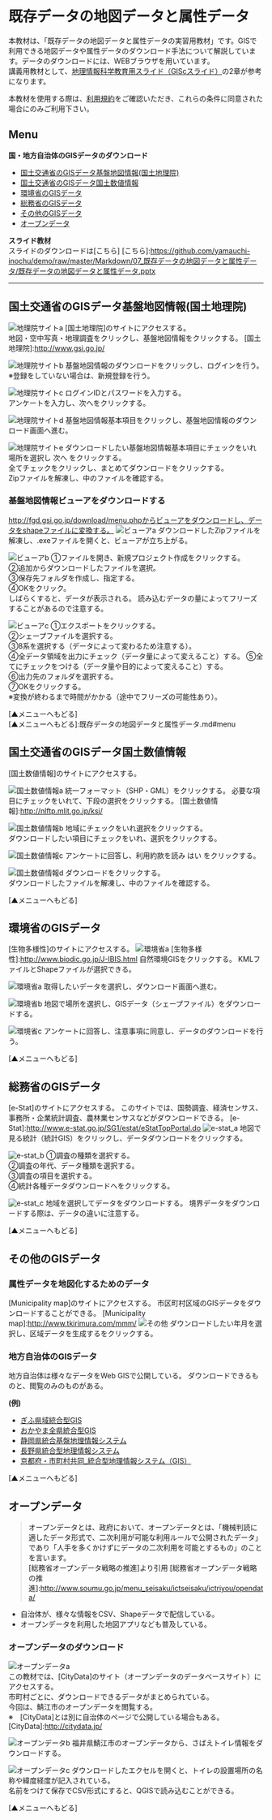 # 既存データの地図データと属性データ
本教材は、「既存データの地図データと属性データの実習用教材」です。GISで利用できる地図データや属性データのダウンロード手法について解説しています。データのダウンロードには、WEBブラウザを用いています。  
講義用教材として、[地理情報科学教育用スライド（GIScスライド）]の2章が参考になります。  

本教材を使用する際は、[利用規約]をご確認いただき、これらの条件に同意された場合にのみご利用下さい。

[地理情報科学教育用スライド（GIScスライド）]:http://curricula.csis.u-tokyo.ac.jp/slide/2.html
[利用規約]:https://github.com/yamauchi-inochu/demo/blob/master/利用規約.md

**Menu**
-----
**国・地方自治体のGISデータのダウンロード**
- [国土交通省のGISデータ基盤地図情報(国土地理院)](#国土交通省のGISデータ基盤地図情報(国土地理院))
- [国土交通省のGISデータ国土数値情報](#国土交通省のGISデータ国土数値情報)
- [環境省のGISデータ](#環境省のGISデータ)
- [総務省のGISデータ](#総務省のGISデータ)
- [その他のGISデータ](#その他のGISデータ)
- [オープンデータ](#オープンデータ)

**スライド教材**  
スライドのダウンロードは[こちら]
[こちら]:https://github.com/yamauchi-inochu/demo/raw/master/Markdown/07_既存データの地図データと属性データ/既存データの地図データと属性データ.pptx

----------
## <a name = 国土交通省のGISデータ基盤地図情報(国土地理院)>国土交通省のGISデータ基盤地図情報(国土地理院)

![地理院サイトa](pic/pic_1.png)
[国土地理院]のサイトにアクセスする。  
地図・空中写真・地理調査をクリックし、基盤地図情報をクリックする。
[国土地理院]:<http://www.gsi.go.jp/>

![地理院サイトb](pic/pic_2.png)
基盤地図情報のダウンロードをクリックし、ログインを行う。  
※登録をしていない場合は、新規登録を行う。

![地理院サイトc](pic/pic_3.png)
ログインIDとパスワードを入力する。  
アンケートを入力し、次へをクリックする。

![地理院サイトd](pic/pic_4.png)
基盤地図情報基本項目をクリックし、基盤地図情報のダウンロード画面へ進む。

![地理院サイトe](pic/pic_5.png)
ダウンロードしたい基盤地図情報基本項目にチェックをいれ場所を選択し 次へ をクリックする。  
全てチェックをクリックし、まとめてダウンロードをクリックする。  
Zipファイルを解凍し、中のファイルを確認する。

### 基盤地図情報ビューアをダウンロードする

http://fgd.gsi.go.jp/download/menu.phpからビューアをダウンロードし、データをshapeファイルに変換する。
![ビューアa](pic/pic_6.png)
ダウンロードしたZipファイルを解凍し、.exeファイルを開くと、ビューアが立ち上がる。

![ビューアb](pic/pic_7.png)
①ファイルを開き、新規プロジェクト作成をクリックする。  
②追加からダウンロードしたファイルを選択。  
③保存先フォルダを作成し、指定する。  
④OKをクリック。  
しばらくすると、データが表示される。
読み込むデータの量によってフリーズすることがあるので注意する。

![ビューアc](pic/pic_9.png)
①エクスポートをクリックする。  
②シェープファイルを選択する。  
③8系を選択する（データによって変わるため注意する）。  
④全データ領域を出力にチェック（データ量によって変えること）する。
⑤全てにチェックをつける（データ量や目的によって変えること）する。  
⑥出力先のフォルダを選択する。  
⑦OKをクリックする。  
※変換が終わるまで時間がかかる（途中でフリーズの可能性あり）。  

  [▲メニューへもどる]  
[▲メニューへもどる]:既存データの地図データと属性データ.md#menu
## <a name = 国土交通省のGISデータ国土数値情報>国土交通省のGISデータ国土数値情報

[国土数値情報]のサイトにアクセスする。

![国土数値情報a](pic/pic_10.png)
統一フォーマット（SHP・GML）をクリックする。
必要な項目にチェックをいれて、下段の選択をクリックする。
[国土数値情報]:<http://nlftp.mlit.go.jp/ksj/>

![国土数値情報b](pic/pic_11.png)
地域にチェックをいれ選択をクリックする。  
ダウンロードしたい項目にチェックをいれ、選択をクリックする。

![国土数値情報c](pic/pic_12.png)
アンケートに回答し、利用約款を読み はい をクリックする。

![国土数値情報d](pic/pic_13.png)
ダウンロードをクリックする。  
ダウンロードしたファイルを解凍し、中のファイルを確認する。

  [▲メニューへもどる]  
## <a name = 環境省のGISデータ>環境省のGISデータ
[生物多様性]のサイトにアクセスする。
![環境省a](pic/pic_14.png)
[生物多様性]:<http://www.biodic.go.jp/J-IBIS.html>
自然環境GISをクリックする。
KMLファイルとShapeファイルが選択できる。

![環境省a](pic/pic_15.png)
取得したいデータを選択し、ダウンロード画面へ進む。

![環境省b](pic/pic_16.png)
地図で場所を選択し、GISデータ（シェープファイル）をダウンロードする。

![環境省c](pic/pic_17.png)
アンケートに回答し、注意事項に同意し、データのダウンロードを行う。

  [▲メニューへもどる]  
## <a name = 総務省のGISデータ>総務省のGISデータ
[e-Stat]のサイトにアクセスする。
このサイトでは、国勢調査、経済センサス、事務所・企業統計調査、農林業センサスなどがダウンロードできる。
[e-Stat]:<http://www.e-stat.go.jp/SG1/estat/eStatTopPortal.do>
![e-stat_a](pic/pic_18.png)
地図で見る統計（統計GIS）をクリックし、データダウンロードをクリックする。

![e-stat_b](pic/pic_19.png)
①調査の種類を選択する。  
②調査の年代、データ種類を選択する。  
③調査の項目を選択する。  
④統計各種データダウンロードへをクリックする。

![e-stat_c](pic/pic_20.png)
地域を選択してデータをダウンロードする。
境界データをダウンロードする際は、データの違いに注意する。

  [▲メニューへもどる]  
## <a name = その他のGISデータ>その他のGISデータ
### 属性データを地図化するためのデータ
[Municipality map]のサイトにアクセスする。
市区町村区域のGISデータをダウンロードすることができる。
[Municipality map]:<http://www.tkirimura.com/mmm/>
![その他](pic/pic_21.png)
ダウンロードしたい年月を選択し、区域データを生成するをクリックする。

### 地方自治体のGISデータ
地方自治体は様々なデータをWeb GISで公開している。
ダウンロードできるものと、閲覧のみのものがある。  

**(例)**  
* [ぎふ県域統合型GIS]
* [おかやま全県統合型GIS]    
* [静岡県統合基盤地理情報システム]
* [長野県統合型地理情報システム]
* [京都府・市町村共同_統合型地理情報システム（GIS）]


[ぎふ県域統合型GIS]:https://gis-gifu.jp/gifu/portal/index.html
[おかやま全県統合型GIS]:http://www.gis.pref.okayama.jp/map/top/index.asp
[静岡県統合基盤地理情報システム]:http://www.gis.pref.shizuoka.jp
[京都府・市町村共同_統合型地理情報システム（GIS）]:http://g-kyoto.gis.pref.kyoto.lg.jp/g-kyoto/top/
[長野県統合型地理情報システム]:http://www3.pref.nagano.lg.jp/gis/top/


  [▲メニューへもどる]  

## <a name = オープンデータ>オープンデータ
>オープンデータとは、政府において、オープンデータとは、「機械判読に適したデータ形式で、二次利用が可能な利用ルールで公開されたデータ」であり「人手を多くかけずにデータの二次利用を可能とするもの」のことを言います。  
[総務省オープンデータ戦略の推進]より引用
[総務省オープンデータ戦略の推進]:<http://www.soumu.go.jp/menu_seisaku/ictseisaku/ictriyou/opendata/>

- 自治体が、様々な情報をCSV、Shapeデータで配信している。
- オープンデータを利用した地図アプリなども普及している。

### オープンデータのダウンロード

![オープンデータa](pic/pic_23.png)  
この教材では、[CityData]のサイト（オープンデータのデータベースサイト）にアクセスする。  
市町村ごとに、ダウンロードできるデータがまとめられている。  
今回は、鯖江市のオープンデータを閲覧する。  
※　[CityData]とは別に自治体のページで公開している場合もある。
[CityData]:<http://citydata.jp/>

![オープンデータb](pic/pic_24.png)
福井県鯖江市のオープンデータから、さばえトイレ情報をダウンロードする。

![オープンデータc](pic/pic_25.png)
ダウンロードしたエクセルを開くと、トイレの設置場所の名称や緯度経度が記入されている。  
名前をつけて保存でCSV形式にすると、QGISで読み込むことができる。


  [▲メニューへもどる]  
